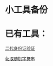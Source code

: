 # 小工具备份
# 已有工具：
[二代身份证验证](./src/com/hola/util/CardID.java)

[获取随机字符串](./src/com/hola/util/RandomString.java)

